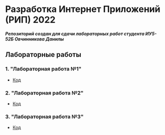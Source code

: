 # Разработка Интернет Приложений (РИП) 2022
***Репозиторий создан для сдачи лабораторных работ студента ИУ5-52Б Овчинникова Данилы***

## Лабораторные работы

### 1. "Лабораторная работа №1"

* [Код](https://github.com/junglekiller4/RIP-2022/tree/main/lab1/printing)

### 2. "Лабораторная работа №2"

* [Код](https://github.com/junglekiller4/RIP-2022/tree/main/lab2/printing)

### 3. "Лабораторная работа №3"

* [Код](https://github.com/junglekiller4/RIP-2022/tree/main/lab3/restapi)
